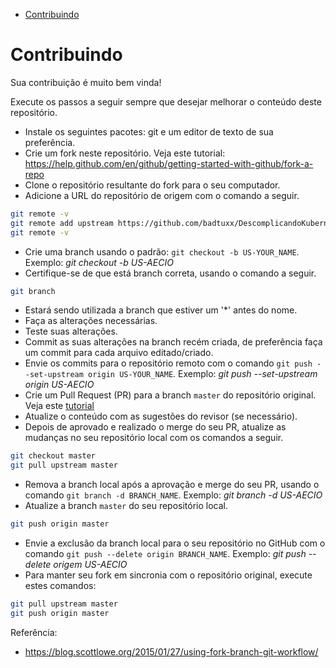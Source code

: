 <!-- TOC -->

- [Contribuindo](#contribuindo)

<!-- TOC -->

# Contribuindo

Sua contribuição é muito bem vinda! 

Execute os passos a seguir sempre que desejar melhorar o conteúdo deste repositório.

* Instale os seguintes pacotes: git e um editor de texto de sua preferência.
* Crie um fork neste repositório. Veja este tutorial: https://help.github.com/en/github/getting-started-with-github/fork-a-repo
* Clone o repositório resultante do fork para o seu computador.
* Adicione a URL do repositório de origem com o comando a seguir.

```bash
git remote -v
git remote add upstream https://github.com/badtuxx/DescomplicandoKubernetes
git remote -v
```

* Crie uma branch usando o padrão: `git checkout -b US-YOUR_NAME`. Exemplo: *git checkout -b US-AECIO*
* Certifique-se de que está branch correta, usando o comando a seguir.

```bash
git branch
```

* Estará sendo utilizada a branch que estiver um '*' antes do nome.
* Faça as alterações necessárias.
* Teste suas alterações.
* Commit as suas alterações na branch recém criada, de preferência faça um commit para cada arquivo editado/criado.
* Envie os commits para o repositório remoto com o comando `git push --set-upstream origin US-YOUR_NAME`. Exemplo: *git push --set-upstream origin US-AECIO*
* Crie um Pull Request (PR) para a branch `master` do repositório original. Veja este [tutorial](https://help.github.com/en/github/collaborating-with-issues-and-pull-requests/creating-a-pull-request-from-a-fork)
* Atualize o conteúdo com as sugestões do revisor (se necessário).
* Depois de aprovado e realizado o merge do seu PR, atualize as mudanças no seu repositório local com os comandos a seguir.

```bash
git checkout master
git pull upstream master
```

* Remova a branch local após a aprovação e merge do seu PR, usando o comando `git branch -d BRANCH_NAME`. Exemplo: *git branch -d US-AECIO*
* Atualize a branch ``master`` do seu repositório local.

```bash
git push origin master
```

* Envie a exclusão da branch local para o seu repositório no GitHub com o comando `git push --delete origin BRANCH_NAME`. Exemplo: *git push --delete origem US-AECIO*
* Para manter seu fork em sincronia com o repositório original, execute estes comandos:

```bash
git pull upstream master
git push origin master
```

Referência:
* https://blog.scottlowe.org/2015/01/27/using-fork-branch-git-workflow/